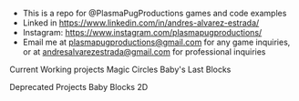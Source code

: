 - This is a repo for @PlasmaPugProductions games and code examples
- Linked in https://www.linkedin.com/in/andres-alvarez-estrada/
- Instagram: https://www.instagram.com/plasmapugproductions/
- Email me at plasmapugproductions@gmail.com for any game inquiries, or at andresalvarezestrada@gmail.com for professional inquiries


Current Working projects
Magic Circles 
Baby's Last Blocks

Deprecated Projects
Baby Blocks 2D
